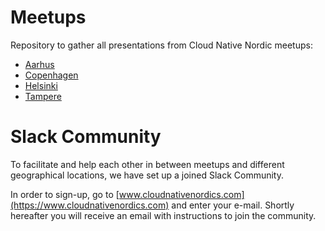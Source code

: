 # Meetups

Repository to gather all presentations from Cloud Native Nordic meetups:

* [Aarhus](aarhus/README.md)
* [Copenhagen](copenhagen/README.md)
* [Helsinki](helsinki/README.md)
* [Tampere](tampere/README.md)

# Slack Community

To facilitate and help each other in between meetups and different geographical locations, we have set up a joined Slack Community.

In order to sign-up, go to [www.cloudnativenordics.com](https://www.cloudnativenordics.com) and enter your e-mail. Shortly hereafter you will receive an email with instructions to join the community.
